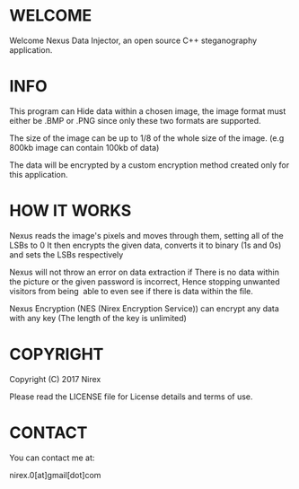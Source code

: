 WELCOME
=======

Welcome Nexus Data Injector, an open source C++ steganography application.

INFO
====

This program can Hide data within a chosen image, the image format must either be .BMP or .PNG 
since only these two formats are supported.

The size of the image can be up to 1/8 of the whole size of the image.
(e.g 800kb image can contain 100kb of data)

The data will be encrypted by a custom encryption method created only for this application.

HOW IT WORKS
============

Nexus reads the image's pixels and moves through them, setting all of the LSBs to 0
It then encrypts the given data, converts it to binary (1s and 0s) and sets the LSBs respectively

Nexus will not throw an error on data extraction if There is no data within the picture or the given password is incorrect,
Hence stopping unwanted visitors from being  able to even see if there is data within the file.

Nexus Encryption (NES (Nirex Encryption Service)) can encrypt any data with any key (The length of the key is unlimited)

COPYRIGHT
=========

Copyright (C) 2017 Nirex

Please read the LICENSE file for License details and terms of use.

CONTACT
=======

You can contact me at:

nirex.0[at]gmail[dot]com
